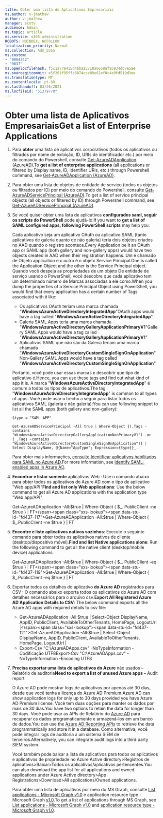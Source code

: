 ```yaml
---
title: Obter uma lista de Aplicativos Empresariais
ms.author: v-jmathew
author: v-jmathew
manager: scotv
audience: Admin
ms.topic: article
ms.service: o365-administration
ROBOTS: NOINDEX, NOFOLLOW
localization_priority: Normal
ms.collection: Adm_O365
ms.custom:
- "9004342"
- "9837"
ms.openlocfilehash: f5c1a77e415d4bbaa5718a6668af95934db7e5ae
ms.sourcegitcommit: e5f261f95ffc6074cce89e62ef8c4e9fd519d3ee
ms.translationtype: MT
ms.contentlocale: pt-BR
ms.lasthandoff: 03/26/2021
ms.locfileid: "51379770"
---
```

# <a name="get-a-list-of-enterprise-applications"></a><span data-ttu-id="fd437-102">Obter uma lista de Aplicativos Empresariais</span><span class="sxs-lookup"><span data-stu-id="fd437-102">Get a list of Enterprise Applications</span></span>

1. <span data-ttu-id="fd437-103">Para **obter** uma lista de aplicativos corporativos (todos os aplicativos ou filtrados por nome de exibição, ID, URIs de identificador etc.) por meio do comando do Powershell, consulte [Get-AzureADApplication (AzureAD)](https://docs.microsoft.com/powershell/module/azuread/get-azureadapplication).</span><span class="sxs-lookup"><span data-stu-id="fd437-103">To **get a list of enterprise applications** (all applications or filtered by Display name, ID, Identifier URIs, etc.) through Powershell command, see [Get-AzureADApplication (AzureAD)](https://docs.microsoft.com/powershell/module/azuread/get-azureadapplication).</span></span>
2. <span data-ttu-id="fd437-104">Para obter uma lista de objetos de entidade de serviço (todos os objetos ou filtrados por ID) por meio do comando do Powershell, consulte [Get-AzureADServicePrincipal (AzureAD)](https://docs.microsoft.com/powershell/module/azuread/get-azureadserviceprincipal).</span><span class="sxs-lookup"><span data-stu-id="fd437-104">To get a list of service principal objects (all objects or filtered by ID) through Powershell command, see [Get-AzureADServicePrincipal (AzureAD)](https://docs.microsoft.com/powershell/module/azuread/get-azureadserviceprincipal).</span></span>
3. <span data-ttu-id="fd437-105">Se você quiser obter uma lista de aplicativos **configurados saml, seguir os scripts do PowerShell** pode ajudá-lo:</span><span class="sxs-lookup"><span data-stu-id="fd437-105">If you want to **get a list of SAML configured apps, following PowerShell scripts** may help you:</span></span>

    <span data-ttu-id="fd437-106">Cada aplicativo seja um aplicativo OAuth ou aplicativo SAML (tanto aplicativos de galeria quanto de não galeria) teria dois objetos criados no AAD quando o registro acontece.</span><span class="sxs-lookup"><span data-stu-id="fd437-106">Every Application be it an OAuth app or SAML app (both gallery and non-gallery apps) would have two objects created in AAD when their registration happens.</span></span> <span data-ttu-id="fd437-107">Um é chamado de Objeto application e o outro é o objeto Service Principal.</span><span class="sxs-lookup"><span data-stu-id="fd437-107">One is called the Application Object and the other is the Service Principal object.</span></span> <span data-ttu-id="fd437-108">Quando você despeja as propriedades de um objeto De entidade de serviço usando o PowerShell, você descobre que cada aplicativo tem um determinado número de Marcas associadas a ele como:</span><span class="sxs-lookup"><span data-stu-id="fd437-108">When you dump the properties of a Service Principal Object using PowerShell, you would find that every application has a certain number of Tags associated with it like:</span></span>

    - <span data-ttu-id="fd437-109">Os aplicativos OAuth teriam uma marca chamada "**WindowsAzureActiveDirectoryIntegratedApp**"</span><span class="sxs-lookup"><span data-stu-id="fd437-109">OAuth apps would have a tag called "**WindowsAzureActiveDirectoryIntegratedApp**"</span></span>
    - <span data-ttu-id="fd437-110">Galeria SAML Apps teria uma marca chamada "**WindowsAzureActiveDirectoryGalleryApplicationPrimaryV1**"</span><span class="sxs-lookup"><span data-stu-id="fd437-110">Gallery SAML Apps would have a tag called "**WindowsAzureActiveDirectoryGalleryApplicationPrimaryV1**"</span></span>
    - <span data-ttu-id="fd437-111">Aplicativos SAML que não são da Galeria teriam uma marca chamada "**WindowsAzureActiveDirectoryCustomSingleSignOnApplication**"</span><span class="sxs-lookup"><span data-stu-id="fd437-111">Non-Gallery SAML Apps would have a tag called "**WindowsAzureActiveDirectoryCustomSingleSignOnApplication**"</span></span>

    <span data-ttu-id="fd437-112">Portanto, você pode usar essas marcas e descobrir que tipo de aplicativo é.</span><span class="sxs-lookup"><span data-stu-id="fd437-112">Hence, you can use these tags and find out what kind of app it is.</span></span> <span data-ttu-id="fd437-113">A marca "**WindowsAzureActiveDirectoryIntegratedApp**" é comum a todos os tipos de aplicativos.</span><span class="sxs-lookup"><span data-stu-id="fd437-113">The tag "**WindowsAzureActiveDirectoryIntegratedApp**" is common to all types of apps.</span></span> <span data-ttu-id="fd437-114">Você pode usar o trecho a seguir para listar todos os aplicativos SAML (galeria e não galeria):</span><span class="sxs-lookup"><span data-stu-id="fd437-114">You can use following snippet to list all the SAML apps (both gallery and non-gallery):</span></span>

    `$type = "SAML APP"`

    `Get-AzureADServicePrincipal -All true | Where-Object {(.Tags -contains "WindowsAzureActiveDirectoryGalleryApplicationNonPrimaryV1") -or (_.Tags -contains "WindowsAzureActiveDirectoryCustomSingleSignOnApplication")} | Select DisplayName, @{Name="AppType"; Expression={type}}_.`

    <span data-ttu-id="fd437-115">Para obter mais informações, [consulte Identificar aplicativos habilitados para SAML no Azure AD](https://docs.microsoft.com/answers/questions/24259/identify-saml-enabled-apps-in-azure-ad.html).</span><span class="sxs-lookup"><span data-stu-id="fd437-115">For more information, see [Identify SAML-enabled apps in Azure AD](https://docs.microsoft.com/answers/questions/24259/identify-saml-enabled-apps-in-azure-ad.html).</span></span>

4. <span data-ttu-id="fd437-116">**Encontrar e listar somente** aplicativos Web : Use o comando abaixo para obter todos os aplicativos do Azure AD com o tipo de aplicativo "Web app/API"</span><span class="sxs-lookup"><span data-stu-id="fd437-116">**Find and list only Web applications**: Use the below command to get all Azure AD applications with the application type "Web app/API"</span></span>

    <span data-ttu-id="fd437-117">Get-AzureADApplication -All:$true | Where-Object { $_. PublicClient -ne $true } | FT</span><span class="sxs-lookup"><span data-stu-id="fd437-117">Get-AzureADApplication -All:$true | Where-Object { $_.PublicClient -ne $true } | FT</span></span>
5. <span data-ttu-id="fd437-118">**Encontre e liste aplicativos nativos sozinhos**: Execute o seguinte comando para obter todos os aplicativos nativos de cliente (desktop/dispositivo móvel).</span><span class="sxs-lookup"><span data-stu-id="fd437-118">**Find and list Native applications alone**: Run the following command to get all the native client (desktop/mobile device) applications.</span></span>

    <span data-ttu-id="fd437-119">Get-AzureADApplication -All:$true | Where-Object { $_. PublicClient -eq $true } | FT</span><span class="sxs-lookup"><span data-stu-id="fd437-119">Get-AzureADApplication -All:$true | Where-Object { $_.PublicClient -eq $true } | FT</span></span>
6. <span data-ttu-id="fd437-120">Exportar todos os detalhes do aplicativo **do Azure AD** registrados para CSV : O comando abaixo exporta todos os aplicativos do Azure AD com detalhes necessários para o arquivo csv:</span><span class="sxs-lookup"><span data-stu-id="fd437-120">**Export All Registered Azure AD Application Details to CSV**: The below command exports all the Azure AD apps with required details to csv file:</span></span>

    - <span data-ttu-id="fd437-121">Get-AzureADApplication -All:$true | Select-Object DisplayName, AppID, PublicClient, AvailableToOtherTenants, HomePage, LogoutUrl |</span><span class="sxs-lookup"><span data-stu-id="fd437-121">Get-AzureADApplication -All:$true | Select-Object DisplayName, AppID, PublicClient, AvailableToOtherTenants, HomePage, LogoutUrl |</span></span>
    - <span data-ttu-id="fd437-122">Export-Csv "C:\AzureADApps.csv" -NoTypeInformation -Codificação UTF8</span><span class="sxs-lookup"><span data-stu-id="fd437-122">Export-Csv "C:\AzureADApps.csv" -NoTypeInformation -Encoding UTF8</span></span>

7. <span data-ttu-id="fd437-123">**Precisa exportar uma lista de aplicativos do Azure** não usados – Relatório de auditoria</span><span class="sxs-lookup"><span data-stu-id="fd437-123">**Need to export a list of unused Azure apps** – Audit report</span></span>

    <span data-ttu-id="fd437-124">O Azure AD pode mostrar logs de aplicativos por apenas até 30 dias, desde que você tenha a licença do Azure AD Premium.</span><span class="sxs-lookup"><span data-stu-id="fd437-124">Azure AD can show application logs for only up to 30 days provided you have Azure AD Premium license.</span></span>
    <span data-ttu-id="fd437-125">Você tem duas opções para manter os dados por mais de 30 dias.</span><span class="sxs-lookup"><span data-stu-id="fd437-125">You have two options to retain the data for longer than 30 days.</span></span> <span data-ttu-id="fd437-126">Você pode usar as APIs de Relatório do [Azure AD](https://docs.microsoft.com/azure/active-directory/reports-monitoring/concept-reporting-api) para recuperar os dados programaticamente e armazená-los em um banco de dados.</span><span class="sxs-lookup"><span data-stu-id="fd437-126">You can use the [Azure AD Reporting APIs](https://docs.microsoft.com/azure/active-directory/reports-monitoring/concept-reporting-api) to retrieve the data programmatically and store it in a database.</span></span> <span data-ttu-id="fd437-127">Como alternativa, você pode integrar logs de auditoria a um sistema SIEM de terceiros.</span><span class="sxs-lookup"><span data-stu-id="fd437-127">Alternatively, you can integrate audit logs into a third party SIEM system.</span></span>

    <span data-ttu-id="fd437-128">Você também pode baixar a lista de aplicativos para todos os aplicativos e aplicativos de propriedade no Azure Active directory>Registros de aplicativos>Baixar>Todos os aplicativos/aplicativos pertencentes.</span><span class="sxs-lookup"><span data-stu-id="fd437-128">You can also download the app list for all applications and owned applications under Azure Active directory>App Registrations>Download>All applications/Owned applications.</span></span>

    <span data-ttu-id="fd437-129">Para obter uma lista de aplicativos por meio do MS Graph, consulte [List applications - Microsoft Graph v1.0](https://docs.microsoft.com/graph/api/application-list) e application resource type - Microsoft Graph [v1.0](https://docs.microsoft.com/graph/api/resources/application).</span><span class="sxs-lookup"><span data-stu-id="fd437-129">To get a list of applications through MS Graph, see [List applications - Microsoft Graph v1.0](https://docs.microsoft.com/graph/api/application-list) and [application resource type - Microsoft Graph v1.0](https://docs.microsoft.com/graph/api/resources/application).</span></span>
